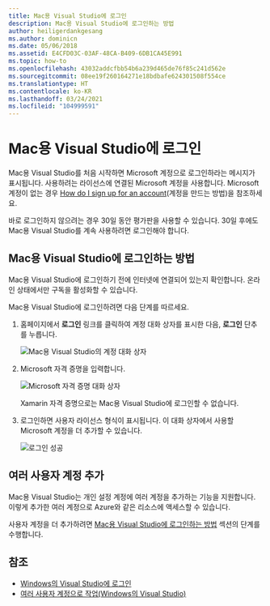 ```yaml
---
title: Mac용 Visual Studio에 로그인
description: Mac용 Visual Studio에 로그인하는 방법
author: heiligerdankgesang
ms.author: dominicn
ms.date: 05/06/2018
ms.assetid: E4CFD03C-03AF-48CA-B409-6DB1CA45E991
ms.topic: how-to
ms.openlocfilehash: 43032addcfbb54b6a239d465de76f85c241d562e
ms.sourcegitcommit: 08ee19f260164271e18bdbafe624301508f554ce
ms.translationtype: HT
ms.contentlocale: ko-KR
ms.lasthandoff: 03/24/2021
ms.locfileid: "104999591"
---
```

# <a name="sign-in-to-visual-studio-for-mac"></a>Mac용 Visual Studio에 로그인

Mac용 Visual Studio를 처음 시작하면 Microsoft 계정으로 로그인하라는 메시지가 표시됩니다. 사용하려는 라이선스에 연결된 Microsoft 계정을 사용합니다. Microsoft 계정이 없는 경우 [How do I sign up for an account](https://support.microsoft.com/account-billing/how-to-create-a-new-microsoft-account-a84675c3-3e9e-17cf-2911-3d56b15c0aaf)(계정을 만드는 방법)을 참조하세요.

바로 로그인하지 않으려는 경우 30일 동안 평가판을 사용할 수 있습니다. 30일 후에도 Mac용 Visual Studio를 계속 사용하려면 로그인해야 합니다.

## <a name="how-to-sign-in-to-visual-studio-for-mac"></a>Mac용 Visual Studio에 로그인하는 방법

Mac용 Visual Studio에 로그인하기 전에 인터넷에 연결되어 있는지 확인합니다. 온라인 상태에서만 구독을 활성화할 수 있습니다.

Mac용 Visual Studio에 로그인하려면 다음 단계를 따르세요.

1. 홈페이지에서 **로그인** 링크를 클릭하여 계정 대화 상자를 표시한 다음, **로그인** 단추를 누릅니다.

    ![Mac용 Visual Studio의 계정 대화 상자](media/signing-in-image12.png)

2. Microsoft 자격 증명을 입력합니다.

    ![Microsoft 자격 증명 대화 상자](media/signing-in-image13.png)

    Xamarin 자격 증명으로는 Mac용 Visual Studio에 로그인할 수 없습니다.

3. 로그인하면 사용자 라이선스 형식이 표시됩니다. 이 대화 상자에서 사용할 Microsoft 계정을 더 추가할 수 있습니다.

    ![로그인 성공](media/signing-in-image14.png)

## <a name="adding-multiple-user-accounts"></a>여러 사용자 계정 추가

Mac용 Visual Studio는 개인 설정 계정에 여러 계정을 추가하는 기능을 지원합니다. 이렇게 추가한 여러 계정으로 Azure와 같은 리소스에 액세스할 수 있습니다.

사용자 계정을 더 추가하려면 [Mac용 Visual Studio에 로그인하는 방법](#how-to-sign-in-to-visual-studio-for-mac) 섹션의 단계를 수행합니다.

## <a name="see-also"></a>참조

- [Windows의 Visual Studio에 로그인](/visualstudio/ide/signing-in-to-visual-studio)
- [여러 사용자 계정으로 작업(Windows의 Visual Studio)](/visualstudio/ide/work-with-multiple-user-accounts)
